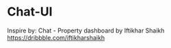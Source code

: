 # Chat-UI
Inspire by: Chat - Property dashboard by Iftikhar Shaikh
https://dribbble.com/iftikharshaikh
